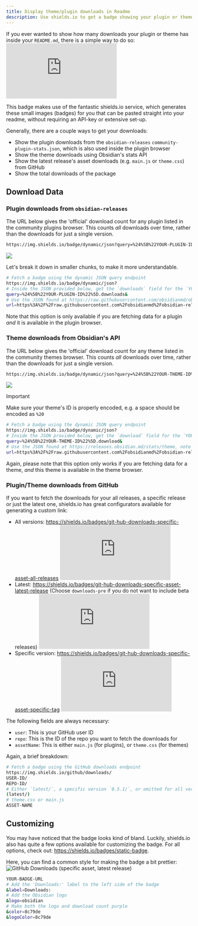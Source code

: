 ```yaml
---
title: Display theme/plugin downloads in Readme
description: Use shields.io to get a badge showing your plugin or theme's downloads
---
```

If you ever wanted to show how many downloads your plugin or theme has inside your `README.md`, there is a simple way to do so:
![GitHub Downloads (specific asset, latest release)](https://img.shields.io/github/downloads/fevol/obsidian-criticmarkup/latest/main.js)

This badge makes use of the fantastic shields.io service, which generates these small images (badges) for you that can be pasted straight into your readme, without requiring an API-key or extensive set-up.

Generally, there are a couple ways to get your downloads:
- Show the plugin downloads from the `obsidian-releases` `community-plugin-stats.json`, which is also used inside the plugin browser
- Show the theme downloads using Obsidian's stats API
- Show the latest release's asset downloads (e.g. `main.js` or `theme.css`) from GitHub
- Show the total downloads of the package

## Download Data
### Plugin downloads from `obsidian-releases`
The URL below gives the 'official' download count for any plugin listed in the community plugins browser. This counts *all* downloads over time, rather than the downloads for just a single version.
```txt "YOUR-PLUGIN-ID" wrap hangingIndent=4
https://img.shields.io/badge/dynamic/json?query=%24%5B%22YOUR-PLUGIN-ID%22%5D.downloads&url=https%3A%2F%2Fraw.githubusercontent.com%2Fobsidianmd%2Fobsidian-releases%2Fmaster%2Fcommunity-plugin-stats.json
```

![](https://img.shields.io/badge/dynamic/json?query=%24%5B%22dataview%22%5D.downloads&url=https%3A%2F%2Fraw.githubusercontent.com%2Fobsidianmd%2Fobsidian-releases%2Fmaster%2Fcommunity-plugin-stats.json)

Let's break it down in smaller chunks, to make it more understandable.

```sh wrap hangingIndent=4
# Fetch a badge using the dynamic JSON query endpoint
https://img.shields.io/badge/dynamic/json?
# Inside the JSON provided below, get the `downloads` field for the `YOUR-PLUGIN-ID`
query=%24%5B%22YOUR-PLUGIN-ID%22%5D.downloads&
# Use the JSON found at https://raw.githubusercontent.com/obsidianmd/obsidian-releases/master/community-plugin-stats.json
url=https%3A%2F%2Fraw.githubusercontent.com%2Fobsidianmd%2Fobsidian-releases%2Fmaster%2Fcommunity-plugin-stats.json
```

Note that this option is only available if you are fetching data for a plugin *and* it is available in the plugin browser.

### Theme downloads from Obsidian's API
The URL below gives the 'official' download count for any theme listed in the community themes browser. This counts *all* downloads over time, rather than the downloads for just a single version.

```txt "YOUR-THEME-ID" wrap hangingIndent=4
https://img.shields.io/badge/dynamic/json?query=%24%5B%22YOUR-THEME-ID%22%5D.download&url=https%3A%2F%2Freleases.obsidian.md%2Fstats%2Ftheme
```

![](https://img.shields.io/badge/dynamic/json?query=%24%5B%22Minimal%22%5D.download&url=https%3A%2F%2Freleases.obsidian.md%2Fstats%2Ftheme)

> [!IMPORTANT]
> Make sure your theme's ID is properly encoded, e.g. a space should be encoded as `%20` 


```sh wrap hangingIndent=4
# Fetch a badge using the dynamic JSON query endpoint
https://img.shields.io/badge/dynamic/json?
# Inside the JSON provided below, get the `download` field for the `YOUR-THEME-ID`
query=%24%5B%22YOUR-THEME-ID%22%5D.download&
# Use the JSON found at https://releases.obsidian.md/stats/theme, note that this is undocumented API and might change
url=https%3A%2F%2Fraw.githubusercontent.com%2Fobsidianmd%2Fobsidian-releases%2Fmaster%2Fcommunity-plugin-stats.json
```

Again, please note that this option only works if you are fetching data for a theme, *and* this theme is available in the theme browser.
### Plugin/Theme downloads from GitHub
If you want to fetch the downloads for your all releases, a specific release or just the latest one, shields.io has great configurators available for generating a custom link: 

- All versions: https://shields.io/badges/git-hub-downloads-specific-asset-all-releases
  ![](https://img.shields.io/github/downloads/blacksmithgu/obsidian-dataview/main.js)
- Latest: https://shields.io/badges/git-hub-downloads-specific-asset-latest-release
  (Choose `downloads-pre` if you do not want to include beta releases)
  ![](https://img.shields.io/github/downloads/blacksmithgu/obsidian-dataview/latest/main.js)
- Specific version: https://shields.io/badges/git-hub-downloads-specific-asset-specific-tag
  ![](https://img.shields.io/github/downloads/blacksmithgu/obsidian-dataview/0.5.59/main.js)

The following fields are always necessary:
- `user`: This is your GitHub user ID
- `repo`: This is the ID of the repo you want to fetch the downloads for
- `assetName`: This is either `main.js` (for plugins), or `theme.css` (for themes)

Again, a brief breakdown:
```sh
# Fetch a badge using the GitHub downloads endpoint
https://img.shields.io/github/downloads/
USER-ID/
REPO-ID/
# Either `latest/`, a specific version `0.5.1/`, or omitted for all versions
(latest/)
# theme.css or main.js
ASSET-NAME
```


## Customizing
You may have noticed that the badge looks kind of bland. Luckily, shields.io also has quite a few options available for customizing the badge. For all options, check out: https://shields.io/badges/static-badge.

Here, you can find a common style for making the badge a bit prettier:
![GitHub Downloads (specific asset, latest release)](https://img.shields.io/badge/dynamic/json?query=%24%5B%22translate%22%5D.downloads&url=https%3A%2F%2Fraw.githubusercontent.com%2Fobsidianmd%2Fobsidian-releases%2Fmaster%2Fcommunity-plugin-stats.json&label=Downloads:&logo=obsidian&color=8c79de&logoColor=8c79de)

```sh
YOUR-BADGE-URL
# Add the 'Downloads:' label to the left side of the badge 
&label=Downloads:
# Add the Obsidian logo
&logo=obsidian
# Make both the logo and download count purple
&color=8c79de
&logoColor=8c79de
```
